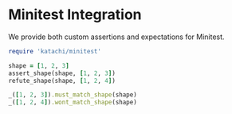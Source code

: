 # Minitest Integration

We provide both custom assertions and expectations for Minitest.

```ruby title="Minitest Integration"
require 'katachi/minitest'

shape = [1, 2, 3]
assert_shape(shape, [1, 2, 3])
refute_shape(shape, [1, 2, 4])

_([1, 2, 3]).must_match_shape(shape)
_([1, 2, 4]).wont_match_shape(shape)
```
